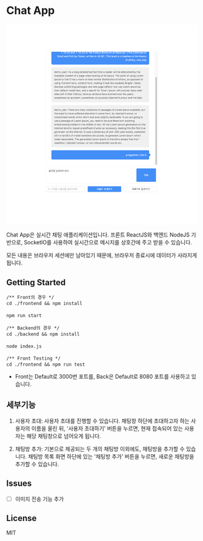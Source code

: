 # Chat App

![Screenshot](./chatscreen.png)

Chat App은 실시간 채팅 애플리케이션입니다.
프론트 ReactJS와 백엔드 NodeJS 기반으로, SocketIO를 사용하여 실시간으로 메시지를 상호간에 주고 받을 수 있습니다.

모든 내용은 브라우저 세션에만 남아있기 때문에, 브라우저 종료시에 데이터가 사라지게 됩니다.

## Getting Started
```
/** Front의 경우 */
cd ./frontend && npm install

npm run start

/** Backend의 경우 */
cd ./backend && npm install

node index.js

/** Front Testing */
cd ./frontend && npm run test
```
* Front는 Default로 3000번 포트를, Back은 Default로 8080 포트를 사용하고 있습니다.

## 세부기능
1. 사용자 초대:
사용자 초대를 진행할 수 있습니다. 채팅창 하단에 초대하고자 하는 사용자의 이름을 올린 뒤, '사용자 초대하기' 버튼을 누르면, 현재 접속되어 있는 사용자는 해당 채팅창으로 넘어오게 됩니다.

2. 채팅방 추가:
기본으로 제공되는 두 개의 채팅방 이외에도, 채팅방을 추가할 수 있습니다. 채팅방 목록 화면 하단에 있는 '채팅방 추가' 버튼을 누르면, 새로운 채팅방을 추가할 수 있습니다.



## Issues
* [ ] 이미지 전송 기능 추가


License
----
MIT

